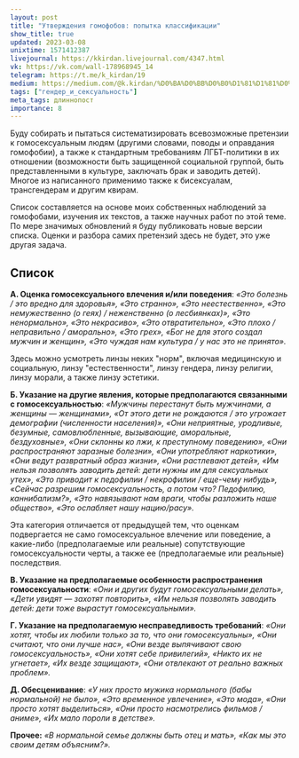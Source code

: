 ```yaml
---
layout: post
title: "Утверждения гомофобов: попытка классификации"
show_title: true
updated: 2023-03-08
unixtime: 1571412387
livejournal: https://kkirdan.livejournal.com/4347.html
vk: https://vk.com/wall-178968945_14
telegram: https://t.me/k_kirdan/19
medium: https://medium.com/@k.kirdan/%D0%BA%D0%BB%D0%B0%D1%81%D1%81%D0%B8%D1%84%D0%B8%D0%BA%D0%B0%D1%86%D0%B8%D1%8F-%D0%B3%D0%BE%D0%BC%D0%BE%D1%84%D0%BE%D0%B1%D0%BD%D1%8B%D1%85-%D0%B8%D0%B4%D0%B5%D0%B9-6c0eecf96d4d
tags: ["гендер_и_сексуальность"]
meta_tags: длиннопост
importance: 8
---
```

Буду собирать и пытаться систематизировать всевозможные претензии к гомосексуальным людям (другими словами, поводы и оправдания гомофобии), а также к стандартным требованиям ЛГБТ-политики в их отношении (возможности быть защищенной социальной группой, быть представленными в культуре, заключать брак и заводить детей). Многое из написанного применимо также к бисексуалам, трансгендерам и другим квирам.

Список составляется на основе моих собственных наблюдений за гомофобами, изучения их текстов, а также научных работ по этой теме. По мере значимых обновлений я буду публиковать новые версии списка. Оценки и разбора самих претензий здесь не будет, это уже другая задача.

## Список

**А. Оценка гомосексуального влечения и/или поведения**: _«Это болезнь / это вредно для здоровья», «Это странно», «Это неестественно», «Это немужественно (о геях) / неженственно (о лесбиянках)», «Это ненормально», «Это некрасиво», «Это отвратительно», «Это плохо / неправильно / аморально», «Это грех», «Бог не для этого создал мужчин и женщин», «Это чуждая нам культура / у нас это не принято»._

Здесь можно усмотреть линзы неких "норм", включая медицинскую и социальную, линзу "естественности", линзу гендера, линзу религии, линзу морали, а также линзу эстетики.

**Б. Указание на другие явления, которые предполагаются связанными с гомосексуальностью**: _«Мужчины перестанут быть мужчинами, а женщины — женщинами», «От этого дети не рождаются / это угрожает демографии (численности населения)», «Они неприятные, уродливые, безумные, самовлюбленные, вызывающие, аморальные, бездуховные», «Они склонны ко лжи, к преступному поведению», «Они распространяют заразные болезни», «Они употребляют наркотики», «Они ведут развратный образ жизни», «Они растлевают детей», «Им нельзя позволять заводить детей: дети нужны им для сексуальных утех», «Это приводит к педофилии / некрофилии / еще-чему нибудь», «Сейчас разрешим гомосексуальность, а потом что? Педофилию, каннибализм?», «Это навязывают нам враги, чтобы разложить наше общество», «Это ослабляет нашу нацию/расу»._

Эта категория отличается от предыдущей тем, что оценкам подвергается не само гомосексуальное влечение или поведение, а какие-либо (предполагаемые или реальные) сопутствующие гомосексуальности черты, а также ее (предполагаемые или реальные) последствия.

**В. Указание на предполагаемые особенности распространения гомосексуальности**: _«Они и других будут гомосексуальными делать», «Дети увидят — захотят повторить», «Им нельзя позволять заводить детей: дети тоже вырастут гомосексуальными»._

**Г. Указание на предполагаемую несправедливость требований**: _«Они хотят, чтобы их любили только за то, что они гомосексуальны», «Они считают, что они лучше нас», «Они везде выпячивают свою гомосексуальность», «Они хотят себе привилегий», «Никто их не угнетает», «Их везде защищают», «Они отвлекают от реально важных проблем»._

**Д. Обесценивание**: _«У них просто мужика нормального (бабы нормальной) не было», «Это временное увлечение», «Это мода», «Они просто хотят выделиться», «Они просто насмотрелись фильмов / аниме», «Их мало пороли в детстве»._

**Прочее:** _«В нормальной семье должны быть отец и мать», «Как мы это своим детям объясним?»._